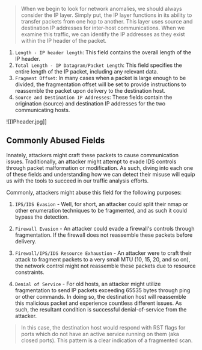 
>When we begin to look for network anomalies, we should always consider the IP layer. Simply put, the IP layer functions in its ability to transfer packets from one hop to another. This layer uses source and destination IP addresses for inter-host communications. When we examine this traffic, we can identify the IP addresses as they exist within the IP header of the packet.

1. `Length - IP header length`: This field contains the overall length of the IP header.
2. `Total Length - IP Datagram/Packet Length`: This field specifies the entire length of the IP packet, including any relevant data.
3. `Fragment Offset`: In many cases when a packet is large enough to be divided, the fragmentation offset will be set to provide instructions to reassemble the packet upon delivery to the destination host.
4. `Source and Destination IP Addresses`: These fields contain the origination (source) and destination IP addresses for the two communicating hosts.



![[IPheader.jpg]]

## Commonly Abused Fields

Innately, attackers might craft these packets to cause communication issues. Traditionally, an attacker might attempt to evade IDS controls through packet malformation or modification. As such, diving into each one of these fields and understanding how we can detect their misuse will equip us with the tools to succeed in our traffic analysis efforts.



Commonly, attackers might abuse this field for the following purposes:

1. `IPS/IDS Evasion`  - Well, for short, an attacker could split their nmap or other enumeration techniques to be fragmented, and as such it could bypass the detection.
   
2. `Firewall Evasion` - An attacker could evade a firewall's controls through fragmentation. If the firewall does not reassemble these packets before delivery.
   
3. `Firewall/IPS/IDS Resource Exhaustion` - An attacker were to craft their attack to fragment packets to a very small MTU (10, 15, 20, and so on), the network control might not reassemble these packets due to resource constraints.

4. `Denial of Service` - For old hosts, an attacker might utilize fragmentation to send IP packets exceeding 65535 bytes through ping or other commands. In doing so, the destination host will reassemble this malicious packet and experience countless different issues. As such, the resultant condition is successful denial-of-service from the attacker.


>In this case, the destination host would respond with RST flags for ports which do not have an active service running on them (aka closed ports). This pattern is a clear indication of a fragmented scan.

